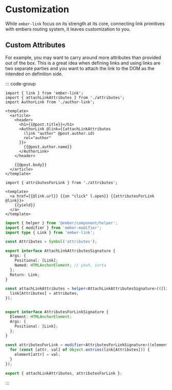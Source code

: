 # Customization

While `ember-link` focus on its strength at its core, connecting link primitives
with embers routing system, it leaves customization to you.

## Custom Attributes

For example, you may want to carry around more attributes than provided out of
the box. This is a great idea when defining links and using links are two
separate parties and you want to attach the link to the DOM as the intended on
definition side.

::: code-group

```gts [post.gts]
import { link } from 'ember-link';
import { attachLinkAttributes } from './attributes';
import AuthorLink from './author-link';

<template>
  <article>
    <header>
      <h1>{{@post.title}}</h1>
      <AuthorLink @link={{attachLinkAttributes 
        (link "author" @post.author.id) 
        rel="author"
      }}>
        {{@post.author.name}}
      </AuthorLink>
    </header>

    {{@post.body}}
  </article>
</template>
```

```gts [author-link.gts]
import { attributesForLink } from './attributes';

<template>
  <a href={{@link.url}} {{on "click" l.open}} {{attributesForLink @link}}>
    {{yield}}
  </a>
</template>
```

```ts [attributes.ts]
import { helper } from '@ember/component/helper';
import { modifier } from 'ember-modifier';
import type { Link } from 'ember-link';

const Attributes = Symbol('attributes');

export interface AttachLinkAttributesSignature {
  Args: {
    Positional: [Link];
    Named: HTMLAnchorElement; // yeah, sorta
  };
  Return: Link;
}

const attachLinkAttributes = helper<AttachLinkAttributesSignature>(([link], attributes) => {
  link[Attributes] = attributes;
});


export interface AttributesForLinkSignature {
  Element: HTMLAnchorElement;
  Args: {
    Positional: [Link];
  };
}

const attributesForLink = modifier<AttributesForLinkSignature>((element, [link]) => {
  for (const [attr, val] of Object.entries(link[Attributes])) {
    element[attr] = val;
  }
});

export { attachLinkAttributes, attributesForLink };
```

:::
